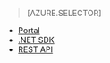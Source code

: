 > [AZURE.SELECTOR]
- [Portal](../articles/media-services/media-services-manage-content.md)
- [.NET SDK](../articles/media-services/media-services-dotnet-upload-files.md)
- [REST API](../articles/media-services/media-services-rest-upload-files.md)

<!---HONumber=July15_HO1-->